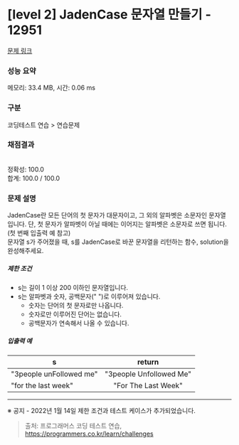 # [level 2] JadenCase 문자열 만들기 - 12951 

[문제 링크](https://school.programmers.co.kr/learn/courses/30/lessons/12951) 

### 성능 요약

메모리: 33.4 MB, 시간: 0.06 ms

### 구분

코딩테스트 연습 > 연습문제

### 채점결과

<br/>정확성: 100.0<br/>합계: 100.0 / 100.0

### 문제 설명

<p style="user-select: auto;">JadenCase란 모든 단어의 첫 문자가 대문자이고, 그 외의 알파벳은 소문자인 문자열입니다. 단, 첫 문자가 알파벳이 아닐 때에는 이어지는 알파벳은 소문자로 쓰면 됩니다. (첫 번째 입출력 예 참고)<br style="user-select: auto;">
문자열 s가 주어졌을 때, s를 JadenCase로 바꾼 문자열을 리턴하는 함수, solution을 완성해주세요.</p>

<h5 style="user-select: auto;">제한 조건</h5>

<ul style="user-select: auto;">
<li style="user-select: auto;">s는 길이 1 이상 200 이하인 문자열입니다.</li>
<li style="user-select: auto;">s는 알파벳과 숫자, 공백문자(" ")로 이루어져 있습니다.

<ul style="user-select: auto;">
<li style="user-select: auto;">숫자는 단어의 첫 문자로만 나옵니다.</li>
<li style="user-select: auto;">숫자로만 이루어진 단어는 없습니다.</li>
<li style="user-select: auto;">공백문자가 연속해서 나올 수 있습니다.</li>
</ul></li>
</ul>

<h5 style="user-select: auto;">입출력 예</h5>
<table class="table" style="user-select: auto;">
        <thead style="user-select: auto;"><tr style="user-select: auto;">
<th style="user-select: auto;">s</th>
<th style="text-align: center; user-select: auto;">return</th>
</tr>
</thead>
        <tbody style="user-select: auto;"><tr style="user-select: auto;">
<td style="user-select: auto;">"3people unFollowed me"</td>
<td style="text-align: center; user-select: auto;">"3people Unfollowed Me"</td>
</tr>
<tr style="user-select: auto;">
<td style="user-select: auto;">"for the last week"</td>
<td style="text-align: center; user-select: auto;">"For The Last Week"</td>
</tr>
</tbody>
      </table>
<hr style="user-select: auto;">

<p style="user-select: auto;">※ 공지 - 2022년 1월 14일 제한 조건과 테스트 케이스가 추가되었습니다.</p>


> 출처: 프로그래머스 코딩 테스트 연습, https://programmers.co.kr/learn/challenges